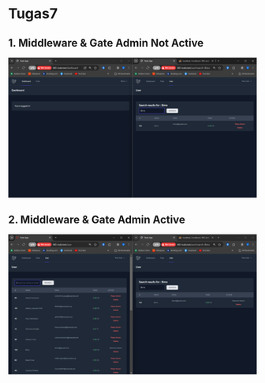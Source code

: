 # Tugas7

## 1. Middleware & Gate Admin Not Active
![alt text](<screenshot/tugas7/Middleware & Gate Admin Not Active.png>)

## 2. Middleware & Gate Admin Active
![alt text](<screenshot/tugas7/Middleware & Gate Admin Active.png>)
